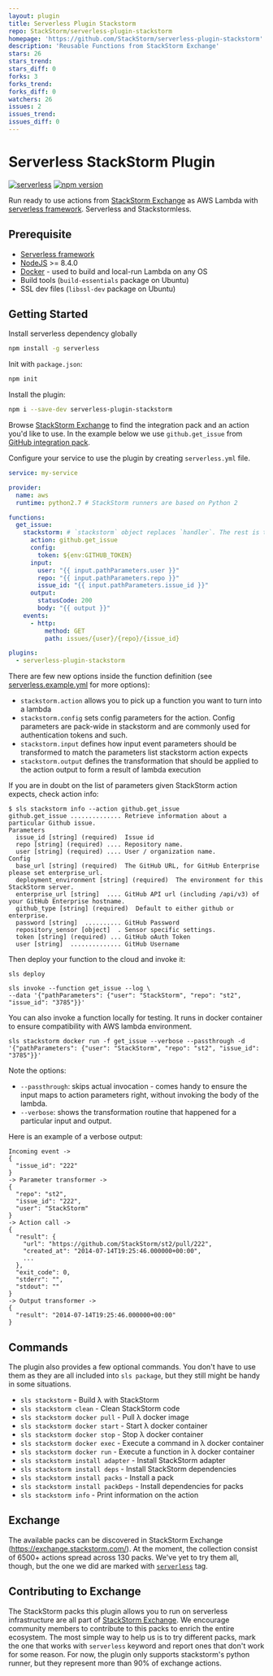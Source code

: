 ```yaml
---
layout: plugin
title: Serverless Plugin Stackstorm
repo: StackStorm/serverless-plugin-stackstorm
homepage: 'https://github.com/StackStorm/serverless-plugin-stackstorm'
description: 'Reusable Functions from StackStorm Exchange'
stars: 26
stars_trend: 
stars_diff: 0
forks: 3
forks_trend: 
forks_diff: 0
watchers: 26
issues: 2
issues_trend: 
issues_diff: 0
---
```



# Serverless StackStorm Plugin

[![serverless](http://public.serverless.com/badges/v3.svg)](http://www.serverless.com)
[![npm version](https://badge.fury.io/js/serverless-plugin-stackstorm.svg)](https://badge.fury.io/js/serverless-plugin-stackstorm)

Run ready to use actions from [StackStorm Exchange](https://exchange.stackstorm.com/)
as AWS Lambda with [serverless framework](http://serverless.com/). Serverless and Stackstormless.

## Prerequisite

- [Serverless framework](https://serverless.com/framework/docs/getting-started/)
- [NodeJS](https://nodejs.org/en/download/) >= 8.4.0
- [Docker](https://docs.docker.com/engine/installation/) - used to build and local-run Lambda on any OS
- Build tools (``build-essentials`` package on Ubuntu)
- SSL dev files (``libssl-dev`` package on Ubuntu)

## Getting Started

Install serverless dependency globally

```bash
npm install -g serverless
```

Init with `package.json`:

```bash
npm init
```

Install the plugin:

```bash
npm i --save-dev serverless-plugin-stackstorm
```

Browse [StackStorm Exchange](https://exchange.stackstorm.com/)
to find the integration pack and an action you'd like to use.
In the example below we use `github.get_issue` from [GitHub integration pack](https://github.com/StackStorm-Exchange/stackstorm-github).

Configure your service to use the plugin by creating `serverless.yml` file.

```yaml
service: my-service

provider:
  name: aws
  runtime: python2.7 # StackStorm runners are based on Python 2

functions:
  get_issue:
    stackstorm: # `stackstorm` object replaces `handler`. The rest is the same.
      action: github.get_issue
      config:
        token: ${env:GITHUB_TOKEN}
      input:
        user: "{{ input.pathParameters.user }}"
        repo: "{{ input.pathParameters.repo }}"
        issue_id: "{{ input.pathParameters.issue_id }}"
      output:
        statusCode: 200
        body: "{{ output }}"
    events:
      - http:
          method: GET
          path: issues/{user}/{repo}/{issue_id}

plugins:
  - serverless-plugin-stackstorm
```

There are few new options inside the function definition
(see [serverless.example.yml](./serverless.example.yml) for more options):
  - `stackstorm.action` allows you to pick up a function you want to turn into a lambda
  - `stackstorm.config` sets config parameters for the action. Config parameters are pack-wide in stackstorm and are commonly used for authentication tokens and such.
  - `stackstorm.input` defines how input event parameters should be transformed to match the parameters list stackstorm action expects
  - `stackstorm.output` defines the transformation that should be applied to the action output to form a result of lambda execution

If you are in doubt on the list of parameters given StackStorm action expects, check action info:

```
$ sls stackstorm info --action github.get_issue
github.get_issue .............. Retrieve information about a particular Github issue.
Parameters
  issue_id [string] (required)  Issue id
  repo [string] (required) .... Repository name.
  user [string] (required) .... User / organization name.
Config
  base_url [string] (required)  The GitHub URL, for GitHub Enterprise please set enterprise_url.
  deployment_environment [string] (required)  The environment for this StackStorm server.
  enterprise_url [string]  .... GitHub API url (including /api/v3) of your GitHub Enterprise hostname.
  github_type [string] (required)  Default to either github or enterprise.
  password [string]  .......... GitHub Password
  repository_sensor [object]  . Sensor specific settings.
  token [string] (required) ... GitHub oAuth Token
  user [string]  .............. GitHub Username
```

Then deploy your function to the cloud and invoke it:

```
sls deploy

sls invoke --function get_issue --log \
--data '{"pathParameters": {"user": "StackStorm", "repo": "st2", "issue_id": "3785"}}'
```

You can also invoke a function locally for testing. It runs in docker container to ensure
compatibility with AWS lambda environment.
```
sls stackstorm docker run -f get_issue --verbose --passthrough -d '{"pathParameters": {"user": "StackStorm", "repo": "st2", "issue_id": "3785"}}'
```

Note the options:

* `--passthrough`: skips actual invocation - comes handy to ensure the input maps to action parameters right, without invoking the body of the lambda.
* `--verbose`:  shows the transformation routine that happened for a particular input and output.

Here is an example of a verbose output:
```
Incoming event ->
{
  "issue_id": "222"
}
-> Parameter transformer ->
{
  "repo": "st2",
  "issue_id": "222",
  "user": "StackStorm"
}
-> Action call ->
{
  "result": {
    "url": "https://github.com/StackStorm/st2/pull/222",
    "created_at": "2014-07-14T19:25:46.000000+00:00",
    ...
  },
  "exit_code": 0,
  "stderr": "",
  "stdout": ""
}
-> Output transformer ->
{
  "result": "2014-07-14T19:25:46.000000+00:00"
}
```

## Commands

  The plugin also provides a few optional commands. You don't have to use them as they are all included into `sls package`, but they still might be handy in some situations.

 - `sls stackstorm` - Build λ with StackStorm
 - `sls stackstorm clean` - Clean StackStorm code
 - `sls stackstorm docker pull` - Pull λ docker image
 - `sls stackstorm docker start` - Start λ docker container
 - `sls stackstorm docker stop` - Stop λ docker container
 - `sls stackstorm docker exec` - Execute a command in λ docker container
 - `sls stackstorm docker run` - Execute a function in λ docker container
 - `sls stackstorm install adapter` - Install StackStorm adapter
 - `sls stackstorm install deps` - Install StackStorm dependencies
 - `sls stackstorm install packs` - Install a pack
 - `sls stackstorm install packDeps` - Install dependencies for packs
 - `sls stackstorm info` - Print information on the action

## Exchange

The available packs can be discovered in StackStorm Exchange (https://exchange.stackstorm.com/). At the moment, the collection consist of 6500+ actions spread across 130 packs. We've yet to try them all, though, but the one we did are marked with [`serverless`](https://exchange.stackstorm.org/#serverless) tag.

## Contributing to Exchange

The StackStorm packs this plugin allows you to run on serverless infrastructure are all part of [StackStorm Exchange](https://github.com/StackStorm-Exchange). We encourage community members to contribute to this packs to enrich the entire ecosystem. The most simple way to help us is to try different packs, mark the one that works with `serverless` keyword and report ones that don't work for some reason. For now, the plugin only supports stackstorm's python runner, but they represent more than 90% of exchange actions.



